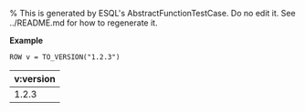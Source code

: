 % This is generated by ESQL's AbstractFunctionTestCase. Do no edit it. See ../README.md for how to regenerate it.

**Example**

```esql
ROW v = TO_VERSION("1.2.3")
```

| v:version |
| --- |
| 1.2.3 |


